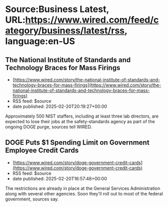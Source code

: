 # Source:Business Latest, URL:https://www.wired.com/feed/category/business/latest/rss, language:en-US

## The National Institute of Standards and Technology Braces for Mass Firings
 - [https://www.wired.com/story/the-national-institute-of-standards-and-technology-braces-for-mass-firings](https://www.wired.com/story/the-national-institute-of-standards-and-technology-braces-for-mass-firings)
 - RSS feed: $source
 - date published: 2025-02-20T20:19:27+00:00

Approximately 500 NIST staffers, including at least three lab directors, are expected to lose their jobs at the safety-standards agency as part of the ongoing DOGE purge, sources tell WIRED.

## DOGE Puts $1 Spending Limit on Government Employee Credit Cards
 - [https://www.wired.com/story/doge-government-credit-cards](https://www.wired.com/story/doge-government-credit-cards)
 - RSS feed: $source
 - date published: 2025-02-20T16:57:48+00:00

The restrictions are already in place at the General Services Administration along with several other agencies. Soon they'll roll out to most of the federal government, sources say.

